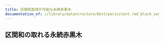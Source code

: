```yaml
---
title: 区間和取得が可能な永続赤黒木
documentation_of: //library/datastructure/bbst/persistent_red_black_segment_tree.hpp
---
```

## 区間和の取れる永続赤黒木